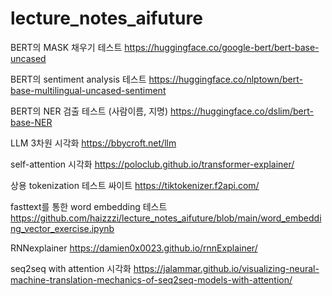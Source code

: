# lecture_notes_aifuture
BERT의 MASK 채우기 테스트
https://huggingface.co/google-bert/bert-base-uncased

BERT의 sentiment analysis 테스트
https://huggingface.co/nlptown/bert-base-multilingual-uncased-sentiment

BERT의 NER 검출 테스트 (사람이름, 지명)
https://huggingface.co/dslim/bert-base-NER

LLM 3차원 시각화
https://bbycroft.net/llm

self-attention 시각화
https://poloclub.github.io/transformer-explainer/

상용 tokenization 테스트 싸이트 https://tiktokenizer.f2api.com/

fasttext를 통한 word embedding 테스트
https://github.com/haizzzi/lecture_notes_aifuture/blob/main/word_embedding_vector_exercise.ipynb

RNNexplainer
https://damien0x0023.github.io/rnnExplainer/

seq2seq with attention 시각화
https://jalammar.github.io/visualizing-neural-machine-translation-mechanics-of-seq2seq-models-with-attention/

